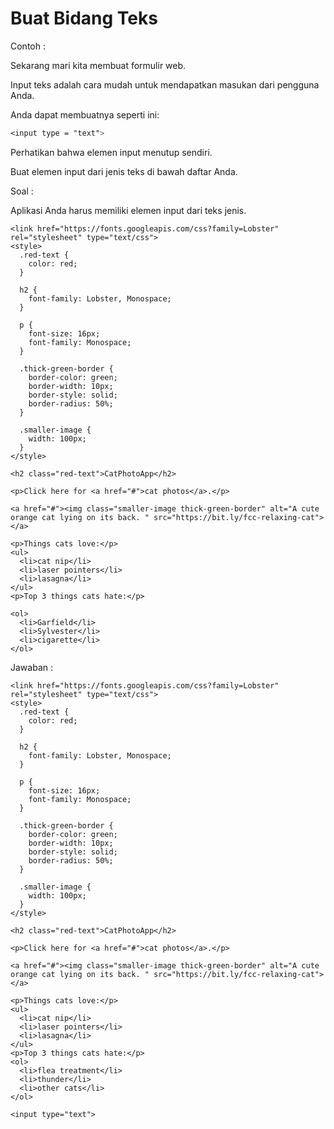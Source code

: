 # Buat Bidang Teks

Contoh :

Sekarang mari kita membuat formulir web.

Input teks adalah cara mudah untuk mendapatkan masukan dari pengguna Anda.

Anda dapat membuatnya seperti ini:

```css
<input type = "text">
```

Perhatikan bahwa elemen input menutup sendiri.

Buat elemen input dari jenis teks di bawah daftar Anda.

Soal :

Aplikasi Anda harus memiliki elemen input dari teks jenis.

```
<link href="https://fonts.googleapis.com/css?family=Lobster" rel="stylesheet" type="text/css">
<style>
  .red-text {
    color: red;
  }

  h2 {
    font-family: Lobster, Monospace;
  }

  p {
    font-size: 16px;
    font-family: Monospace;
  }

  .thick-green-border {
    border-color: green;
    border-width: 10px;
    border-style: solid;
    border-radius: 50%;
  }

  .smaller-image {
    width: 100px;
  }
</style>

<h2 class="red-text">CatPhotoApp</h2>

<p>Click here for <a href="#">cat photos</a>.</p>

<a href="#"><img class="smaller-image thick-green-border" alt="A cute orange cat lying on its back. " src="https://bit.ly/fcc-relaxing-cat"></a>

<p>Things cats love:</p>
<ul>
  <li>cat nip</li>
  <li>laser pointers</li>
  <li>lasagna</li>
</ul>
<p>Top 3 things cats hate:</p>

<ol>
  <li>Garfield</li>
  <li>Sylvester</li>
  <li>cigarette</li>
</ol>
```

Jawaban :

```
<link href="https://fonts.googleapis.com/css?family=Lobster" rel="stylesheet" type="text/css">
<style>
  .red-text {
    color: red;
  }

  h2 {
    font-family: Lobster, Monospace;
  }

  p {
    font-size: 16px;
    font-family: Monospace;
  }

  .thick-green-border {
    border-color: green;
    border-width: 10px;
    border-style: solid;
    border-radius: 50%;
  }

  .smaller-image {
    width: 100px;
  }
</style>

<h2 class="red-text">CatPhotoApp</h2>

<p>Click here for <a href="#">cat photos</a>.</p>

<a href="#"><img class="smaller-image thick-green-border" alt="A cute orange cat lying on its back. " src="https://bit.ly/fcc-relaxing-cat"></a>

<p>Things cats love:</p>
<ul>
  <li>cat nip</li>
  <li>laser pointers</li>
  <li>lasagna</li>
</ul>
<p>Top 3 things cats hate:</p>
<ol>
  <li>flea treatment</li>
  <li>thunder</li>
  <li>other cats</li>
</ol>

<input type="text">
```



